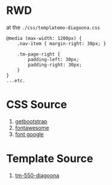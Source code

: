 # RWD
  at the `./css/templatemo-diagoona.css`

```
@media (max-width: 1200px) {
    .nav-item { margin-right: 30px; }

    .tm-page-right {
        padding-left: 30px;
        padding-right: 30px;
    }
}
...etc.
```


# CSS Source
1. [getbootstrap](https://getbootstrap.com/)
2. [fontawesome](https://fontawesome.com/)
3. [font google](https://fonts.google.com/)

# Template Source 
1. [tm-550-diagoona](https://templatemo.com/tm-550-diagoona)
